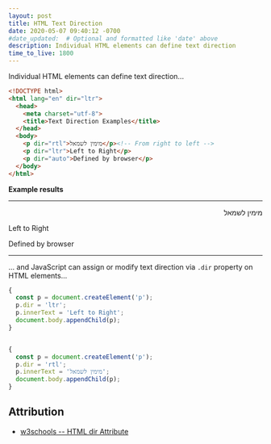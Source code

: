 ```yaml
---
layout: post
title: HTML Text Direction
date: 2020-05-07 09:40:12 -0700
#date_updated:  # Optional and formatted like 'date' above
description: Individual HTML elements can define text direction
time_to_live: 1800
---
```




Individual HTML elements can define text direction...



```html
<!DOCTYPE html>
<html lang="en" dir="ltr">
  <head>
    <meta charset="utf-8">
    <title>Text Direction Examples</title>
  </head>
  <body>
    <p dir="rtl">מימין לשמאל</p><!-- From right to left -->
    <p dir="ltr">Left to Right</p>
    <p dir="auto">Defined by browser</p>
  </body>
</html>
```


**Example results**


------


<p dir="rtl">מימין לשמאל</p>
<p dir="ltr">Left to Right</p>
<p dir="auto">Defined by browser</p>


------


... and JavaScript can assign or modify text direction via `.dir` property on HTML elements...


```javascript
{
  const p = document.createElement('p');
  p.dir = 'ltr';
  p.innerText = 'Left to Right';
  document.body.appendChild(p);
}


{
  const p = document.createElement('p');
  p.dir = 'rtl';
  p.innerText = 'מימין לשמאל';
  document.body.appendChild(p);
}
```



## Attribution


- [w3schools -- HTML dir Attribute](https://www.w3schools.com/tags/att_global_dir.asp)
